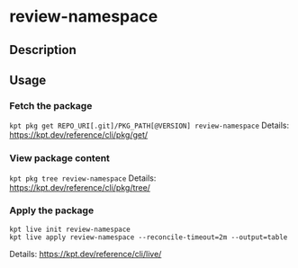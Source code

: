 # review-namespace

## Description


## Usage

### Fetch the package
`kpt pkg get REPO_URI[.git]/PKG_PATH[@VERSION] review-namespace`
Details: https://kpt.dev/reference/cli/pkg/get/

### View package content
`kpt pkg tree review-namespace`
Details: https://kpt.dev/reference/cli/pkg/tree/

### Apply the package
```
kpt live init review-namespace
kpt live apply review-namespace --reconcile-timeout=2m --output=table
```
Details: https://kpt.dev/reference/cli/live/
